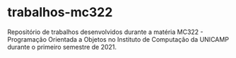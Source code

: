 # trabalhos-mc322
Repositório de trabalhos desenvolvidos durante a matéria MC322 - Programação Orientada a Objetos no Instituto de Computação da UNICAMP durante o primeiro semestre de 2021.
